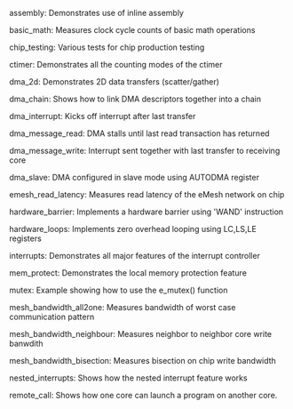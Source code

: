 assembly: Demonstrates use of inline assembly

basic_math: Measures clock cycle counts of basic math operations

chip_testing: Various tests for chip production testing

ctimer: Demonstrates all the counting modes of the ctimer

dma_2d: Demonstrates 2D data transfers (scatter/gather)

dma_chain: Shows how to link DMA descriptors together into a chain

dma_interrupt: Kicks off interrupt after last transfer

dma_message_read: DMA stalls until last read transaction has returned

dma_message_write: Interrupt sent together with last transfer to receiving core

dma_slave: DMA configured in slave mode using AUTODMA register

emesh_read_latency: Measures read latency of the eMesh network on chip

hardware_barrier: Implements a hardware barrier using 'WAND' instruction

hardware_loops: Implements zero overhead looping using LC,LS,LE registers

interrupts: Demonstrates all major features of the interrupt controller

mem_protect: Demonstrates the local memory protection feature

mutex: Example showing how to use the e_mutex() function

mesh_bandwidth_all2one: Measures bandwidth of worst case communication pattern

mesh_bandwidth_neighbour: Measures neighbor to neighbor core write banwdith

mesh_bandwidth_bisection: Measures bisection on chip write bandwidth

nested_interrupts: Shows how the nested interrupt feature works

remote_call: Shows how one core can launch a program on another core.






